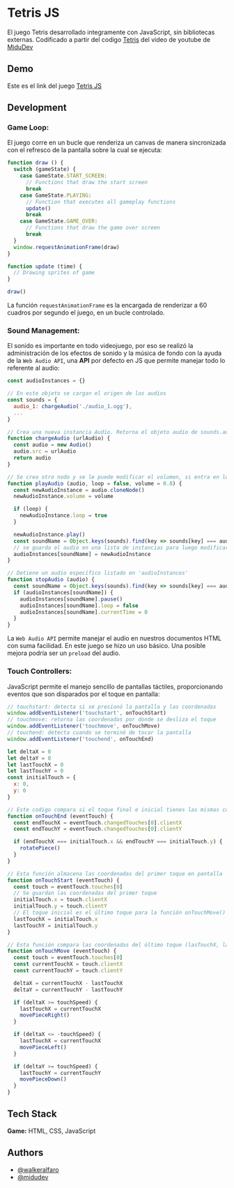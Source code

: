 
# Tetris JS

El juego Tetris desarrollado integramente con JavaScript, sin bibliotecas externas. Codificado a partir del codigo [Tetris][link_tetris] del video de youtube de [MiduDev][link_midudev]

[link_tetris]: https://github.com/midudev/tetris-code-interview.git
[link_midudev]: https://www.youtube.com/watch?v=pNiyz0sl1no

## Demo
Este es el link del juego [Tetris JS][link_demo_tetris]

[link_demo_tetris]: https://tetris.walkeralfaro.com

## Development

### Game Loop:
El juego corre en un bucle que renderiza un canvas de manera sincronizada con el refresco de la pantalla sobre la cual se ejecuta:

```javascript
function draw () {
  switch (gameState) {
    case GameState.START_SCREEN:
      // Functions that draw the start screen
      break
    case GameState.PLAYING:
      // Function that executes all gameplay functions
      update()
      break
    case GameState.GAME_OVER:
      // Functions that draw the game over screen
      break
  }
  window.requestAnimationFrame(draw)
}

function update (time) {
  // Drawing sprites of game
}

draw()
```

La función `requestAnimationFrame` es la encargada de renderizar a 60 cuadros por segundo el juego, en un bucle controlado.

### Sound Management:

El sonido es importante en todo videojuego, por eso se realizó la administración de los efectos de sonido y la música de fondo con la ayuda de la `Web Audio API`, una **API** por defecto en JS que permite manejar todo lo referente al audio:

```javascript
const audioInstances = {}

// En este objeto se cargan el origen de los audios
const sounds = {
  audio_1: chargeAudio('./audio_1.ogg'),
  ...
}

// Crea una nueva instancia Audio. Retorna el objeto audio de sounds.audio_1
function chargeAudio (urlAudio) {
  const audio = new Audio()
  audio.src = urlAudio
  return audio
}

// Se crea otro nodo y se le puede modificar el volumen, si entra en loop
function playAudio (audio, loop = false, volume = 0.8) {
  const newAudioInstance = audio.cloneNode()
  newAudioInstance.volume = volume

  if (loop) {
    newAudioInstance.loop = true
  }

  newAudioInstance.play()
  const soundName = Object.keys(sounds).find(key => sounds[key] === audio)
  // se guarda el audio en una lista de instancias para luego modificarlas
  audioInstances[soundName] = newAudioInstance
}

// Detiene un audio específico listado en 'audioInstances'
function stopAudio (audio) {
  const soundName = Object.keys(sounds).find(key => sounds[key] === audio)
  if (audioInstances[soundName]) {
    audioInstances[soundName].pause()
    audioInstances[soundName].loop = false
    audioInstances[soundName].currentTime = 0
  }
}
```

La `Web Audio API` permite manejar el audio en nuestros documentos HTML con suma facilidad. En este juego se hizo un uso básico. Una posible mejora podría ser un `preload` del audio.

### Touch Controllers:

JavaScript permite el manejo sencillo de pantallas táctiles, proporcionando eventos que son disparados por el toque en pantalla:

```javascript
// touchstart: detecta si se presionó la pantalla y las coordenadas
window.addEventListener('touchstart', onTouchStart)
// touchmove: retorna las coordenadas por donde se desliza el toque
window.addEventListener('touchmove', onTouchMove)
// touchend: detecta cuando se terminó de tocar la pantalla
window.addEventListener('touchend', onTouchEnd)

let deltaX = 0
let deltaY = 0
let lastTouchX = 0
let lastTouchY = 0
const initialTouch = {
  x: 0,
  y: 0
}

// Este codigo compara si el toque final e inicial tienes las mismas coordenadas, si es así lanza la función de rotar la ficha
function onTouchEnd (eventTouch) {
  const endTouchX = eventTouch.changedTouches[0].clientX
  const endTouchY = eventTouch.changedTouches[0].clientY

  if (endTouchX === initialTouch.x && endTouchY === initialTouch.y) {
    rotatePiece()
  }
}

// Esta función almacena las coordenadas del primer toque en pantalla
function onTouchStart (eventTouch) {
  const touch = eventTouch.touches[0]
  // Se guardan las coordenadas del primer toque
  initialTouch.x = touch.clientX
  initialTouch.y = touch.clientY
  // El toque inicial es el último toque para la función onTouchMove()
  lastTouchX = initialTouch.x
  lastTouchY = initialTouch.y
}

// Esta función compara las coordenadas del último toque (lasTouchX, lastTouchY) con las coordenadas del toque actual, dependiendo de la diferencia (deltaX, deltaY) se muve la pieza a la derecha, izquierda, o abajo
function onTouchMove (eventTouch) {
  const touch = eventTouch.touches[0]
  const currentTouchX = touch.clientX
  const currentTouchY = touch.clientY

  deltaX = currentTouchX - lastTouchX
  deltaY = currentTouchY - lastTouchY

  if (deltaX >= touchSpeed) {
    lastTouchX = currentTouchX
    movePieceRight()
  }

  if (deltaX <= -touchSpeed) {
    lastTouchX = currentTouchX
    movePieceLeft()
  }

  if (deltaY >= touchSpeed) {
    lastTouchY = currentTouchY
    movePieceDown()
  }
}
```



## Tech Stack

**Game:** HTML, CSS, JavaScript

## Authors

- [@walkeralfaro](https://github.com/WalkerAlfaro)
- [@midudev](https://github.com/midudev)
